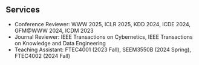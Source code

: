 ## Services

<!-- <h4 style="margin:0 10px 0;">Conference Reviewers</h4> -->

<!-- <ul style="margin:0 0 5px;">
  <li><a href="https://kdd.org"><autocolor>ACM SIGKDD Conference on Knowledge Discovery and Data Mining (KDD) 2024</autocolor></a></li>
  <li><a href="https://icde2024.github.io/"><autocolor>IEEE International Conference on Data Engineering (ICDE) 2024</autocolor></a></li>
  <li><a href="https://www.cloud-conf.net/icdm2023/"><autocolor>International Conference on Data Mining (ICDM) 2023</autocolor></a></li>
</ul> -->

<ul style="margin:0 0 5px;">
  <li>Conference Reviewer: WWW 2025, ICLR 2025, KDD 2024, ICDE 2024, GFM@WWW 2024, ICDM 2023</li>
  <li>Journal Reviewer: IEEE Transactions on Cybernetics, IEEE Transactions on Knowledge and Data Engineering</li>
  <li>Teaching Assistant: FTEC4001 (2023 Fall), SEEM3550B (2024 Spring), FTEC4002 (2024 Fall)</li>
</ul>

<!-- <h4 style="margin:0 10px 0;">Journal Reviewers</h4> -->

<!-- <ul style="margin:0 0 20px;">
  <li><a href="https://ieeexplore.ieee.org/"><autocolor>IEEE Transactions on Neural Networks and Learning Systems (TNNLS)</autocolor></a></li>
</ul> -->